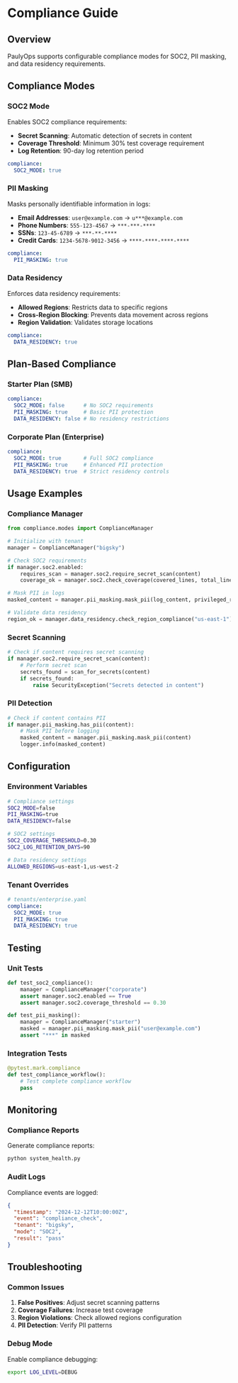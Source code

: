 # Compliance Guide

## Overview

PaulyOps supports configurable compliance modes for SOC2, PII masking, and data residency requirements.

## Compliance Modes

### SOC2 Mode

Enables SOC2 compliance requirements:

- **Secret Scanning**: Automatic detection of secrets in content
- **Coverage Threshold**: Minimum 30% test coverage requirement
- **Log Retention**: 90-day log retention period

```yaml
compliance:
  SOC2_MODE: true
```

### PII Masking

Masks personally identifiable information in logs:

- **Email Addresses**: `user@example.com` → `u***@example.com`
- **Phone Numbers**: `555-123-4567` → `***-***-****`
- **SSNs**: `123-45-6789` → `***-**-****`
- **Credit Cards**: `1234-5678-9012-3456` → `****-****-****-****`

```yaml
compliance:
  PII_MASKING: true
```

### Data Residency

Enforces data residency requirements:

- **Allowed Regions**: Restricts data to specific regions
- **Cross-Region Blocking**: Prevents data movement across regions
- **Region Validation**: Validates storage locations

```yaml
compliance:
  DATA_RESIDENCY: true
```

## Plan-Based Compliance

### Starter Plan (SMB)

```yaml
compliance:
  SOC2_MODE: false      # No SOC2 requirements
  PII_MASKING: true     # Basic PII protection
  DATA_RESIDENCY: false # No residency restrictions
```

### Corporate Plan (Enterprise)

```yaml
compliance:
  SOC2_MODE: true       # Full SOC2 compliance
  PII_MASKING: true     # Enhanced PII protection
  DATA_RESIDENCY: true  # Strict residency controls
```

## Usage Examples

### Compliance Manager

```python
from compliance.modes import ComplianceManager

# Initialize with tenant
manager = ComplianceManager("bigsky")

# Check SOC2 requirements
if manager.soc2.enabled:
    requires_scan = manager.soc2.require_secret_scan(content)
    coverage_ok = manager.soc2.check_coverage(covered_lines, total_lines)

# Mask PII in logs
masked_content = manager.pii_masking.mask_pii(log_content, privileged_role=False)

# Validate data residency
region_ok = manager.data_residency.check_region_compliance("us-east-1")
```

### Secret Scanning

```python
# Check if content requires secret scanning
if manager.soc2.require_secret_scan(content):
    # Perform secret scan
    secrets_found = scan_for_secrets(content)
    if secrets_found:
        raise SecurityException("Secrets detected in content")
```

### PII Detection

```python
# Check if content contains PII
if manager.pii_masking.has_pii(content):
    # Mask PII before logging
    masked_content = manager.pii_masking.mask_pii(content)
    logger.info(masked_content)
```

## Configuration

### Environment Variables

```bash
# Compliance settings
SOC2_MODE=false
PII_MASKING=true
DATA_RESIDENCY=false

# SOC2 settings
SOC2_COVERAGE_THRESHOLD=0.30
SOC2_LOG_RETENTION_DAYS=90

# Data residency settings
ALLOWED_REGIONS=us-east-1,us-west-2
```

### Tenant Overrides

```yaml
# tenants/enterprise.yaml
compliance:
  SOC2_MODE: true
  PII_MASKING: true
  DATA_RESIDENCY: true
```

## Testing

### Unit Tests

```python
def test_soc2_compliance():
    manager = ComplianceManager("corporate")
    assert manager.soc2.enabled == True
    assert manager.soc2.coverage_threshold == 0.30

def test_pii_masking():
    manager = ComplianceManager("starter")
    masked = manager.pii_masking.mask_pii("user@example.com")
    assert "***" in masked
```

### Integration Tests

```python
@pytest.mark.compliance
def test_compliance_workflow():
    # Test complete compliance workflow
    pass
```

## Monitoring

### Compliance Reports

Generate compliance reports:

```bash
python system_health.py
```

### Audit Logs

Compliance events are logged:

```json
{
  "timestamp": "2024-12-12T10:00:00Z",
  "event": "compliance_check",
  "tenant": "bigsky",
  "mode": "SOC2",
  "result": "pass"
}
```

## Troubleshooting

### Common Issues

1. **False Positives**: Adjust secret scanning patterns
2. **Coverage Failures**: Increase test coverage
3. **Region Violations**: Check allowed regions configuration
4. **PII Detection**: Verify PII patterns

### Debug Mode

Enable compliance debugging:

```bash
export LOG_LEVEL=DEBUG
```
